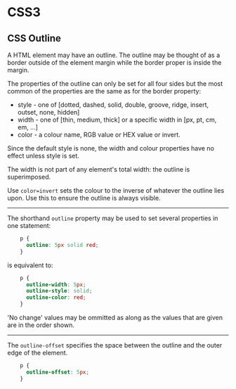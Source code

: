 <!DOCTYPE html>
<html>

<link rel="stylesheet" href="../styles/style-sheet.css" />

<body>

# CSS3

## CSS Outline

A HTML element may have an outline.
The outline may be thought of as a border outside of the element margin
while the border proper is inside the margin.

The properties of the outline can only be set for all four sides
but the most common of the properties are the same as for the border property:

  * style       - one of [dotted, dashed, solid, double, groove, ridge, insert, outset, none, hidden]
  * width       - one of [thin, medium, thick] or a specific width in [px, pt, cm, em, ...]
  * color       - a colour name, RGB value or HEX value or invert.

Since the default style is none, the width and colour properties have no effect unless style is set.

The width is not part of any element's total width:  the outline is superimposed.

Use `color=invert` sets the colour to the inverse of whatever the outline lies upon.
Use this to ensure the outline is always visible.

<hr /><!-- Shorthand -->

The shorthand `outline` property may be used to set several properties in one statement:

```css
    p {
      outline: 5px solid red;
    }
```

is equivalent to:

```css
    p {
      outline-width: 5px;
      outline-style: solid;
      outline-color: red;
    }
```

'No change' values may be ommitted as along as the values that are given are in the order shown.

<hr />

The `outline-offset` specifies the space between the outline and the outer edge of the element.

```css
    p {
      outline-offset: 5px;
    }
```

</body>
</html>
